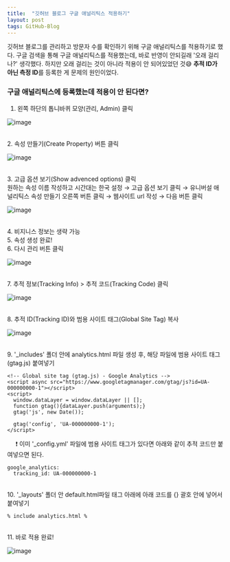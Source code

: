 ```yaml
---
title:  "깃허브 블로그 구글 애널리틱스 적용하기"
layout: post
tags: GitHub-Blog
---
```


깃허브 블로그를 관리하고 방문자 수를 확인하기 위해 구글 애널리틱스를 적용하기로 했다. 구글 검색을 통해 구글 애널리틱스를 적용했는데, 바로 반영이 안되길래 '오래 걸리나?' 생각했다. 
하지만 오래 걸리는 것이 아니라 적용이 안 되어있었던 것😅 **추적 ID가 아닌 측정 ID**를 등록한 게 문제의 원인이었다. <br>

### 구글 애널리틱스에 등록했는데 적용이 안 된다면? 
  1. 왼쪽 하단의 톱니바퀴 모양(관리, Admin) 클릭

![image](https://user-images.githubusercontent.com/108778921/190304192-b64d96da-99cc-479d-a11a-aaffe7008d78.png)

<br>
  2. 속성 만들기(Create Property) 버튼 클릭

![image](https://user-images.githubusercontent.com/108778921/190304553-b41edf3a-e6e2-41a2-a96b-ef97d4c402be.png)

<br>
3. 고급 옵션 보기(Show advenced options) 클릭<br>
원하는 속성 이름 작성하고 시간대는 한국 설정 → 고급 옵션 보기 클릭 → 유니버설 애널리틱스 속성 만들기 오른쪽 버튼 클릭 → 웹사이트 url 작성 → 다음 버튼 클릭

![image](https://user-images.githubusercontent.com/108778921/190304815-9bded508-9437-4708-b5ec-2e7f76e9c3f7.png)

<br>
4. 비지니스 정보는 생략 가능

<br>
5. 속성 생성 완료!

<br>
6. 다시 관리 버튼 클릭

![image](https://user-images.githubusercontent.com/108778921/190304192-b64d96da-99cc-479d-a11a-aaffe7008d78.png)

<br>
7. 추적 정보(Tracking Info) > 추적 코드(Tracking Code) 클릭

![image](https://user-images.githubusercontent.com/108778921/190307534-b06d24a1-55de-4219-b35b-6218be05dad4.png)


<br>
8. 추적 ID(Tracking ID)와 범용 사이트 태그(Global Site Tag) 복사

![image](https://user-images.githubusercontent.com/108778921/190307205-6e41d4ad-5a7f-4c42-b029-45b92e558ea0.png)

<br>
9. '_includes' 폴더 안에 analytics.html 파일 생성 후, 해당 파일에 범용 사이트 태그(gtag.js) 붙여넣기<br>

```
<!-- Global site tag (gtag.js) - Google Analytics -->
<script async src="https://www.googletagmanager.com/gtag/js?id=UA-000000000-1"></script>
<script>
  window.dataLayer = window.dataLayer || [];
  function gtag(){dataLayer.push(arguments);}
  gtag('js', new Date());

  gtag('config', 'UA-000000000-1');
</script>
```

&nbsp;&nbsp;&nbsp;&nbsp; ❗ 이미 '_config.yml' 파일에 범용 사이트 태그가 있다면 아래와 같이 추적 코드만 붙여넣으면 된다.
 
```
google_analytics: 
  tracking_id: UA-000000000-1
```

<br>
10. '_layouts' 폴더 안 default.html파일 </footer>태그 아래에 아래 코드를 {} 괄호 안에 넣어서 붙여넣기

```
% include analytics.html % 
```

<br>
11. 바로 적용 완료! 

![image](https://user-images.githubusercontent.com/108778921/190305938-5ee2054b-c975-4797-a0b7-c9daa8586dcd.png)

<br>
